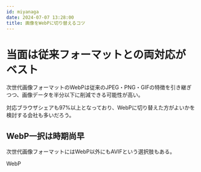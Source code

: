 ```yaml
---
id: miyanaga
date: 2024-07-07 13:28:00
title: 画像をWebPに切り替えるコツ
---
```


# 当面は従来フォーマットとの両対応がベスト

次世代画像フォーマットのWebPは従来のJPEG・PNG・GIFの特徴を引き継ぎつつ、画像データを半分以下に削減できる可能性が高い。

対応ブラウザシェアも97%以上となっており、WebPに切り替えた方がよいかを検討する会社も多いだろう。

## WebP一択は時期尚早

次世代画像フォーマットにはWebP以外にもAVIFという選択肢もある。

WebP
